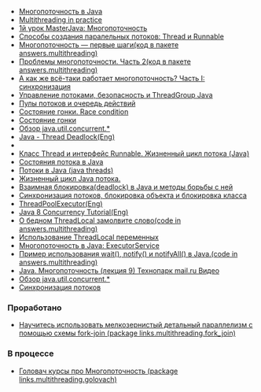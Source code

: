 - <a href="https://habrahabr.ru/post/164487">Многопоточность в Java</a>
- <a href="https://habrahabr.ru/post/137065">Multithreading in practice</a>
- <a href="https://github.com/JavaOPs/masterjava#Первое-занятие-многопоточность">1й урок MasterJava: Многопоточность</a>
- <a href="https://habrahabr.ru/post/164487/">Способы создания паралельных потоков: Thread и Runnable</a>
- <a href="http://java-course.ru/begin/multithread_01/">Многопоточность — первые шаги(код в пакете answers.multithreading)</a>
- <a href="http://java-course.ru/begin/multithread_02/">Проблемы многопоточности. Часть 2(код в пакете answers.multithreading)</a>
- <a href="https://habrahabr.ru/post/143237/">А как же всё-таки работает многопоточность? Часть I: синхронизация</a>
- <a href="http://src-code.net/upravlenie-potokami-bezopasnost-i-threadgroup-java/">Управление потоками, безопасность и ThreadGroup Java</a>
- <a href="https://www.ibm.com/developerworks/ru/library/j-jtp0730/index.html">Пулы потоков и очередь действий</a>
- <a href="https://www.viva64.com/ru/t/0042/">Состояние гонки. Race condition</a>
- <a href="https://ru.wikipedia.org/wiki/%D0%A1%D0%BE%D1%81%D1%82%D0%BE%D1%8F%D0%BD%D0%B8%D0%B5_%D0%B3%D0%BE%D0%BD%D0%BA%D0%B8">Состояние гонки</a>
- <a href="https://habrahabr.ru/company/luxoft/blog/157273/">Обзор java.util.concurrent.*</a>
- <a href="http://www.tutorialspoint.com/java/java_thread_deadlock.htm">Java - Thread Deadlock(Eng)</a>
- <a href="http://www.fandroid.info/klass-thread-i-interfejs-runnable-zhiznennyj-tsikl-potoka-java/"></a>
- <a href="">Класс Thread и интерфейс Runnable. Жизненный цикл потока (Java)</a>
- <a href="http://crypto.pp.ua/2010/06/sostoyaniya-potoka-v-java/">Состояния потока в Java</a>
- <a href="http://www.quizful.net/post/java-threads">Потоки в Java (java threads)</a>
- <a href="https://javadevblog.com/zhiznenny-j-tsikl-java-potoka-sostoyaniya-potoka-v-java.html">Жизненный цикл Java потока. </a>
- <a href="http://www.developersonthe.net/ru/posts/post_id/34-Vzaimnaja-blokirovkadeadlock-v-Java-i-metody-borby-s-nej/">Взаимная блокировка(deadlock) в Java и методы борьбы с ней</a>
- <a href="http://info.javarush.ru/CynepHy6/2014/10/27/%D0%A1%D0%B8%D0%BD%D1%85%D1%80%D0%BE%D0%BD%D0%B8%D0%B7%D0%B0%D1%86%D0%B8%D1%8F-%D0%BF%D0%BE%D1%82%D0%BE%D0%BA%D0%BE%D0%B2-%D0%B1%D0%BB%D0%BE%D0%BA%D0%B8%D1%80%D0%BE%D0%B2%D0%BA%D0%B0-%D0%BE%D0%B1%D1%8A%D0%B5%D0%BA%D1%82%D0%B0-%D0%B8-%D0%B1%D0%BB%D0%BE%D0%BA%D0%B8%D1%80%D0%BE%D0%B2%D0%BA%D0%B0-%D0%BA%D0%BB%D0%B0%D1%81%D1%81%D0%B0.html">Синхронизация потоков, блокировка объекта и блокировка класса</a>
- <a href="http://tutorials.jenkov.com/java-util-concurrent/threadpoolexecutor.html">ThreadPoolExecutor(Eng)</a>
- <a href="http://winterbe.com/posts/2015/05/22/java8-concurrency-tutorial-atomic-concurrent-map-examples/">Java 8 Concurrency Tutorial(Eng)</a>
- <a href="http://samolisov.blogspot.ru/2011/04/threadlocal.html">О бедном ThreadLocal замолвите слово(code in answers.multithreading)</a>
- <a href="https://articles.javatalks.ru/articles/17">Использование ThreadLocal переменных</a>
- <a href="https://habrahabr.ru/post/116363/">Многопоточность в Java: ExecutorService</a>
- <a href="https://javadevblog.com/primer-ispol-zovaniya-wait-notify-i-notifyall-v-java.html">Пример использования wait(), notify() и notifyAll() в Java.(code in answers.multithreading)</a>
- <a href="https://www.youtube.com/watch?v=dLDhB6SRXzw">Java. Многопоточность (лекция 9) Технопарк mail.ru Видео</a>
- <a href="https://habr.com/company/luxoft/blog/157273/">Обзор java.util.concurrent.*</a>
- <a href="http://www.skipy.ru/technics/synchronization.html">Синхронизация потоков</a>


### Проработано
- <a href="https://www.ibm.com/developerworks/ru/library/j-jtp11137/index.html">Научитесь использовать мелкозернистый детальный параллелизм с помощью схемы fork-join (package links.multithreading.fork_join)</a>

### В процессе
- <a href="https://www.youtube.com/watch?v=4YGqahTTWtQ&list=PLoij6udfBncgyV-7Y0lEh0EwfkpcAoBeK">Головач курсы про Многопоточность (package links.multithreading.golovach)</a>